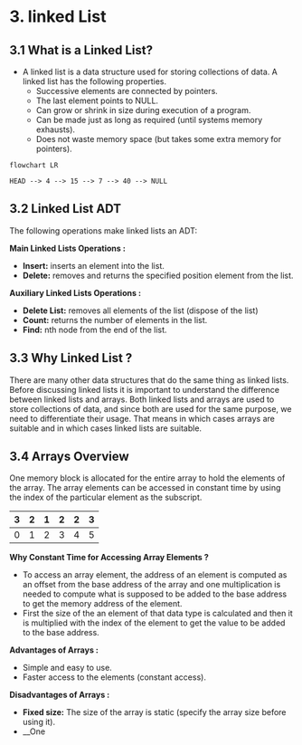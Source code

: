 # 3. linked List

## 3.1 What is a Linked List?

- A linked list is a data structure used for storing collections of data. A linked list has the following properties.
  - Successive elements are connected by pointers.
  - The last element points to NULL.
  - Can grow or shrink in size during execution of a program.
  - Can be made just as long as required (until systems memory exhausts).
  - Does not waste memory space (but takes some extra memory for pointers).

```mermaid
flowchart LR

HEAD --> 4 --> 15 --> 7 --> 40 --> NULL
```

## 3.2 Linked List ADT

The following operations make linked lists an ADT:

__Main Linked Lists Operations :__
- __Insert:__ inserts an element into the list.
- __Delete:__ removes and returns the specified position element from the list.

__Auxiliary Linked Lists Operations :__
- __Delete List:__ removes all elements of the list (dispose of the list)
- __Count:__ returns the number of elements in the list.
- __Find:__ nth node from the end of the list.

## 3.3 Why Linked List ?

There are many other data structures that do the same thing as linked lists. Before discussing linked lists it is important to understand the difference between linked lists and arrays. Both linked lists and arrays are used to store collections of data, and since both are used for the same purpose, we need to differentiate their usage. That means in which cases arrays are suitable and in which cases linked lists are suitable.

## 3.4 Arrays Overview

One memory block is allocated for the entire array to hold the elements of the array. The array elements can be accessed in constant time by using the index of the particular element as the subscript.

|3|2|1|2|2|3|
|---|---|---|---|---|---|
|0|1|2|3|4|5|


__Why Constant Time for Accessing Array Elements ?__

- To access an array element, the address of an element is computed as an offset from the base address of the array and one multiplication is needed to compute what is supposed to be added to the base address to get the memory address of the element.
- First the size of the an element of that data type is calculated and then it is multiplied with the index of the element to get the value to be added to the base address.

__Advantages of Arrays :__

- Simple and easy to use.
- Faster access to the elements (constant access).

__Disadvantages of Arrays :__

- __Fixed size:__ The size of the array is static (specify the array size before using it).
- __One

